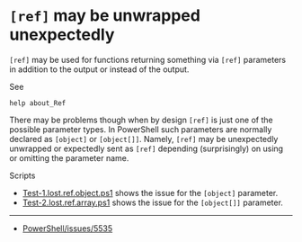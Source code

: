 # `[ref]` may be unwrapped unexpectedly

`[ref]` may be used for functions returning something via `[ref]` parameters in
addition to the output or instead of the output.

See

    help about_Ref

There may be problems though when by design `[ref]` is just one of the possible
parameter types. In PowerShell such parameters are normally declared as
`[object]` or `[object[]]`. Namely, `[ref]` may be unexpectedly unwrapped or
expectedly sent as `[ref]` depending (surprisingly) on using or omitting the
parameter name.

Scripts

- [Test-1.lost.ref.object.ps1](Test-1.lost.ref.object.ps1) shows the issue for the `[object]` parameter.
- [Test-2.lost.ref.array.ps1](Test-2.lost.ref.array.ps1) shows the issue for the `[object[]]` parameter.

***

- [PowerShell/issues/5535](https://github.com/PowerShell/PowerShell/issues/5535)
